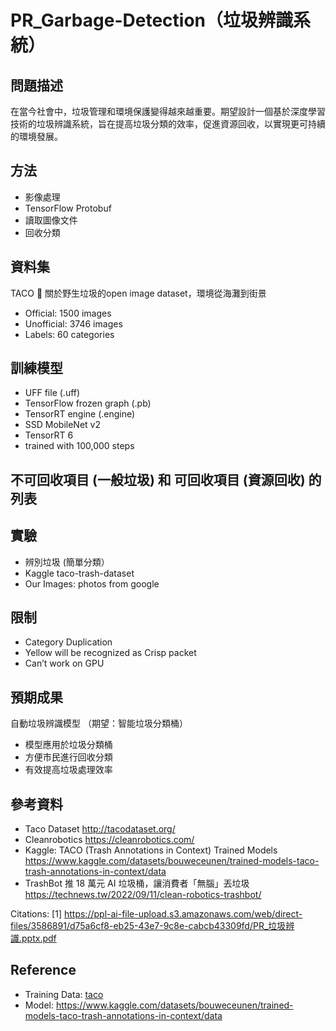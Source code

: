 # PR_Garbage-Detection（垃圾辨識系統）

## 問題描述
在當今社會中，垃圾管理和環境保護變得越來越重要。期望設計一個基於深度學習技術的垃圾辨識系統，旨在提高垃圾分類的效率，促進資源回收，以實現更可持續的環境發展。

## 方法
- 影像處理
- TensorFlow Protobuf
- 讀取圖像文件
- 回收分類

## 資料集
TACO 🌮 關於野生垃圾的open image dataset，環境從海灘到街景
- Official: 1500 images
- Unofficial: 3746 images
- Labels: 60 categories

## 訓練模型
- UFF file (.uff)
- TensorFlow frozen graph (.pb)
- TensorRT engine (.engine)
- SSD MobileNet v2
- TensorRT 6
- trained with 100,000 steps

## 不可回收項目 (一般垃圾) 和 可回收項目 (資源回收) 的列表

## 實驗
- 辨別垃圾 (簡單分類）
- Kaggle taco-trash-dataset
- Our Images: photos from google

## 限制
- Category Duplication
- Yellow will be recognized as Crisp packet
- Can’t work on GPU

## 預期成果
自動垃圾辨識模型 （期望：智能垃圾分類桶）
- 模型應用於垃圾分類桶
- 方便市民進行回收分類
- 有效提高垃圾處理效率

## 參考資料
- Taco Dataset http://tacodataset.org/
- Cleanrobotics https://cleanrobotics.com/
- Kaggle: TACO (Trash Annotations in Context) Trained Models https://www.kaggle.com/datasets/bouweceunen/trained-models-taco-trash-annotations-in-context/data
- TrashBot 推 18 萬元 AI 垃圾桶，讓消費者「無腦」丟垃圾 https://technews.tw/2022/09/11/clean-robotics-trashbot/

Citations:
[1] https://ppl-ai-file-upload.s3.amazonaws.com/web/direct-files/3586891/d75a6cf8-eb25-43e7-9c8e-cabcb43309fd/PR_垃圾辨識.pptx.pdf
## Reference
- Training Data: [taco](http://tacodataset.org/) 
- Model: https://www.kaggle.com/datasets/bouweceunen/trained-models-taco-trash-annotations-in-context/data
